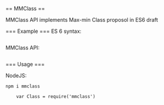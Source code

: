 == MMClass ==

MMClass API implements Max-min Class proposol in ES6 draft

=== Example ===
ES 6 syntax:
```
```

MMClass API:
```
```
=== Usage ===

NodeJS:

	npm i mmclass

```
	var Class = require('mmclass')
```